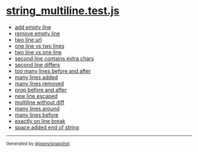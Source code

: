 # [string_multiline.test.js](../string_multiline.test.js)



- [add empty line](add_empty_line/add_empty_line.md)
- [remove empty line](remove_empty_line/remove_empty_line.md)
- [two line url](two_line_url/two_line_url.md)
- [one line vs two lines](one_line_vs_two_lines/one_line_vs_two_lines.md)
- [two line vs one line](two_line_vs_one_line/two_line_vs_one_line.md)
- [second line contains extra chars](second_line_contains_extra_chars/second_line_contains_extra_chars.md)
- [second line differs](second_line_differs/second_line_differs.md)
- [too many lines before and after](too_many_lines_before_and_after/too_many_lines_before_and_after.md)
- [many lines added](many_lines_added/many_lines_added.md)
- [many lines removed](many_lines_removed/many_lines_removed.md)
- [prop before and after](prop_before_and_after/prop_before_and_after.md)
- [new line escaped](new_line_escaped/new_line_escaped.md)
- [multiline without diff](multiline_without_diff/multiline_without_diff.md)
- [many lines around](many_lines_around/many_lines_around.md)
- [many lines before](many_lines_before/many_lines_before.md)
- [exactly on line break](exactly_on_line_break/exactly_on_line_break.md)
- [space added end of string](space_added_end_of_string/space_added_end_of_string.md)

---
<sub>
  Generated by <a href="https://github.com/jsenv/core/tree/main/packages/independent/snapshot">@jsenv/snapshot</a>
</sub>